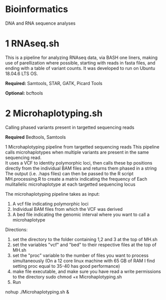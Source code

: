 # Bioinformatics
DNA and RNA sequence analyses

# 1 RNAseq.sh
This is a pipeline for analyzing RNAseq data, via BASH one liners, making use of parellization where possible, starting with reads in fasta files, and ending with a table of variant counts. 
It was developed to run on Ubuntu 18.04.6 LTS OS.  

**Required:**
Samtools,
STAR,
GATK,
Picard Tools 

**Optional:**
bcftools


# 2 Microhaplotyping.sh
Calling phased variants present in targetted sequencing reads

**Required**
Bedtools,
Samtools

1 Microhaplotyping pipeline from targetted sequencing reads
This pipeline calls microhaplotypes when multiple variants are present in the same sequencing read.  
It uses a VCF to identity polymorphic loci, then calls these bp positions directly from the individual BAM files
and returns them phased in a string
The output (i.e. .haps files) can then be passed to the R script MH.processing.R to create a matrix indicating the frequency of
Each mulitallelic microhaplotype at each targetted sequencing locus

The microhaplotyping pipeline takes as input:
1. A vcf file indicating polymorphic loci
2. Individual BAM files from which the VCF was derived
3. A bed file indicating the genomic interval where you want to call a microhaplotype

Directions: 
1. set the directory to the folder containing 1,2 and 3 at the top of MH.sh
2. set the variables "vcf" and "bed" to their respective files at the top of MH.sh
3. set the "proc" variable to the number of files you want to process simultaneously
(On a 12 core linux machine with 65 GB of RAM I find setting proc equal to 35-40 has good performance) 
4. make file executable, and make sure you have read a write permissions to the directory
sudo chmod +x Microhaplotyping.sh
5. Run

nohup ./Microhaplotyping.sh &
